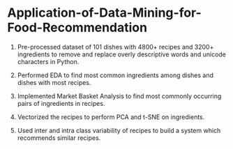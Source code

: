# Application-of-Data-Mining-for-Food-Recommendation

1. Pre-processed dataset of 101 dishes with 4800+ recipes and 3200+ ingredients to remove and replace overly descriptive words and unicode characters in Python.

2. Performed EDA to find most common ingredients among dishes and dishes with most recipes.

3. Implemented Market Basket Analysis to find most commonly occurring pairs of ingredients in recipes. 

4. Vectorized the recipes to perform PCA and t-SNE on ingredients.

5. Used inter and intra class variability of recipes to build a system which recommends similar recipes.

